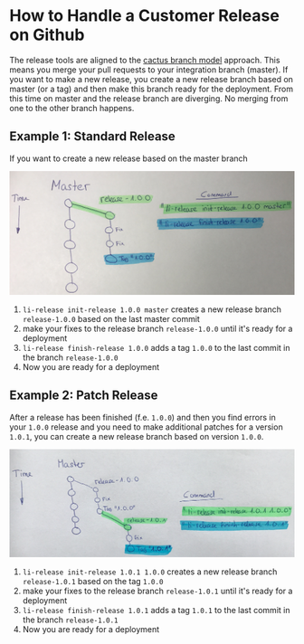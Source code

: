 # How to Handle a Customer Release on Github

The release tools are aligned to the [cactus branch model](https://barro.github.io/2016/02/a-succesful-git-branching-model-considered-harmful/cactus-model.pdf) approach. This means you merge your pull requests to your integration branch (master). If you want to make a new release, you create a new release branch based on master (or a tag) and then make this branch ready for the deployment. From this time on master and the release branch are diverging. No merging from one to the other branch happens.

## Example 1: Standard Release

If you want to create a new release based on the master branch

![visualizing a standard release on github](./how-to-handle-a-standard-release.jpg)

1. `li-release init-release 1.0.0 master` creates a new release branch `release-1.0.0` based on the last master commit
2. make your fixes to the release branch `release-1.0.0` until it's ready for a deployment
3. `li-release finish-release 1.0.0` adds a tag `1.0.0` to the last commit in the branch `release-1.0.0`
4. Now you are ready for a deployment


## Example 2: Patch Release

After a release has been finished (f.e. `1.0.0`) and then you find errors in your `1.0.0` release and you need to make additional patches for a version `1.0.1`, you can create a new release branch based on version `1.0.0`.

![visualizing a patch release on github](./how-to-handle-a-patch-release.png)

1. `li-release init-release 1.0.1 1.0.0` creates a new release branch `release-1.0.1` based on the tag `1.0.0`
2. make your fixes to the release branch `release-1.0.1` until it's ready for a deployment
3. `li-release finish-release 1.0.1` adds a tag `1.0.1` to the last commit in the branch `release-1.0.1`
4. Now you are ready for a deployment
